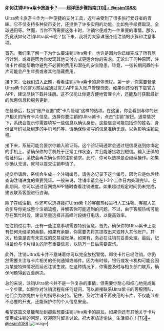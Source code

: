 **如何注销Ultra紫卡旅游卡？——超详细步骤指南[[TG💪+ @esim1088](https://t.me/s/esim1088)]**

Ultra紫卡旅游卡作为一种便捷的支付工具，近年来受到了很多旅行爱好者的青睐。它不仅支持多种货币支付，还提供了许多实用的功能，比如免手续费取现、全球通用等。然而，当你不再需要这张卡时，注销它便成为一件重要的事情。那么，究竟该如何注销Ultra紫卡呢？接下来，我将为大家详细介绍注销的步骤和注意事项。

首先，我们来了解一下为什么要注销Ultra紫卡。也许是因为你已经完成了所有旅行计划，或者是因为你发现其他支付方式更适合你的需求。无论出于何种原因，注销卡片都能帮助你避免不必要的费用和潜在的安全隐患。毕竟，一张长期闲置的卡片可能会产生年费或者其他隐藏费用。

接下来，让我们进入正题，看看注销Ultra紫卡的具体流程。第一步，你需要登录Ultra紫卡的官方网站或通过官方APP进入账户管理页面。如果你还没有下载官方APP，建议尽快下载并注册。这不仅能让你更方便地管理卡片，还能及时获取最新的优惠信息和服务更新。

在登录后，找到“账户设置”或“卡片管理”这样的选项。在这里，你会看到与你的账户相关的所有卡片信息。选择你要注销的Ultra紫卡，点击“注销”按钮。通常情况下，系统会提示你需要填写一些信息以确认身份。这些信息可能包括你的姓名、身份证号码以及绑定的手机号码等。请确保你填写的信息准确无误，以免影响注销进程。

接下来，系统可能会要求你输入验证码。这个验证码通常会通过短信发送到你绑定的手机上。请确保你的手机处于正常工作状态，并且能够接收到短信。输入正确的验证码后，系统会再次确认你的注销请求。此时，你可以选择是否继续操作。如果你确认无误，就可以提交注销申请了。

提交申请后，系统会生成一个注销编号。请务必记录下这个编号，因为它是你后续查询注销进度的重要凭证。一般来说，注销申请会在1-3个工作日内处理完毕。在此期间，你可以通过官网或APP随时查看注销进度。如果超过规定时间仍未完成，建议联系客服进行咨询。

除了在线注销，你还可以选择拨打Ultra紫卡的客服热线进行人工注销。客服人员会引导你完成整个注销流程，并解答你可能遇到的问题。不过，由于客服热线可能存在繁忙时段，建议尽量选择非高峰时段拨打电话，以提高效率。

在注销过程中，还有一些注意事项需要特别留意。首先，确保你的Ultra紫卡上没有任何未结清的余额。如果有余额，你需要先将其提取出来或转入其他账户。其次，检查是否有未完成的交易或账单。如果有，务必在注销前妥善处理。最后，记得备份与卡片相关的所有重要信息，以防万一日后需要查询。

此外，注销Ultra紫卡并不意味着你可以完全放松警惕。即使卡片已经注销，你仍然需要关注与卡片相关的任何通知或邮件。因为有时候，银行或发卡机构可能会因为某些特殊情况而延迟注销生效。在这种情况下，你需要及时与相关部门联系，确保问题得到妥善解决。

总的来说，注销Ultra紫卡并不是一件复杂的事情，但需要你耐心和细心地完成每一个步骤。如果你对注销流程有任何疑问，可以直接联系Ultra紫卡的客服团队，他们会为你提供专业的指导和支持。记住，及时注销不再使用的卡片，不仅能节省不必要的开支，还能保护你的个人信息安全。

希望这篇文章能帮助到那些想要注销Ultra紫卡的朋友。如果你还有其他关于卡片使用或注销的问题，欢迎随时留言讨论。祝大家旅途愉快，生活顺心！[[TG💪+ @esim1088](https://t.me/s/esim1088) ![Image](https://i.postimg.cc/4NQfJmqS/Snipaste-2025-05-13-00-14-12.png)]